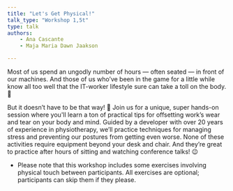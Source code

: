 ```yaml
---
title: "Let's Get Physical!"
talk_type: "Workshop 1,5t"
type: talk
authors:
    - Ana Cascante
    - Maja Maria Dawn Jaakson

---
```

Most of us spend an ungodly number of hours — often seated — in front of our machines. And those of us who’ve been in the game for a little while know all too well that the IT-worker lifestyle sure can take a toll on the body. 🙈
 
But it doesn’t have to be that way! 🎉 Join us for a unique, super hands-on session where you'll learn a ton of practical tips for offsetting work’s wear and tear on your body and mind. Guided by a developer with over 20 years of experience in physiotherapy, we’ll practice techniques for managing stress and preventing our postures from getting even worse. None of these activities require equipment beyond your desk and chair. And they’re great to practice after hours of sitting and watching conference talks! 😉
 
* Please note that this workshop includes some exercises involving physical touch between participants. All exercises are optional; participants can skip them if they please.
